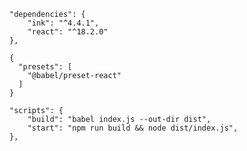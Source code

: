 
```json{all|2}
"dependencies": {
    "ink": "^4.4.1",
    "react": "^18.2.0"
},
```

```json{all|3}
{
  "presets": [
    "@babel/preset-react"
  ]
}
```

```json{all|2|3}
"scripts": {
    "build": "babel index.js --out-dir dist",
    "start": "npm run build && node dist/index.js",
},
```
